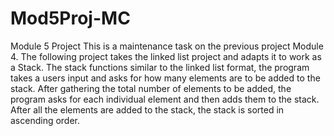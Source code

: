# Mod5Proj-MC
Module 5 Project
This is a maintenance task on the previous project Module 4.
The following project takes the linked list project and adapts it to 
work as a Stack.
The stack functions similar to the linked list format, the program takes a users input and asks for how many elements are to be added to the stack.
After gathering the total number of elements to be added, the program asks for each individual element and then adds them to the stack.
After all the elements are added to the stack, the stack is sorted in ascending order.

